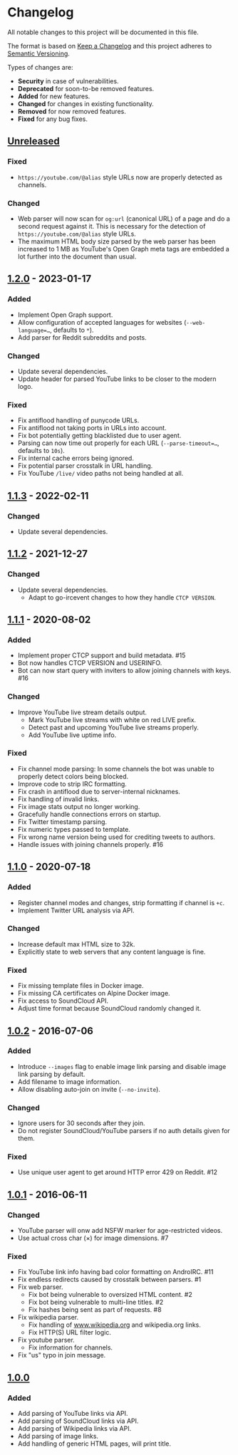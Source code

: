 # Changelog
All notable changes to this project will be documented in this file.

The format is based on [Keep a Changelog] and this project adheres to
[Semantic Versioning].

Types of changes are:
* **Security** in case of vulnerabilities.
* **Deprecated** for soon-to-be removed features.
* **Added** for new features.
* **Changed** for changes in existing functionality.
* **Removed** for now removed features.
* **Fixed** for any bug fixes.

## [Unreleased]
### Fixed
- `https://youtube.com/@alias` style URLs now are properly detected as channels.

### Changed
- Web parser will now scan for `og:url` (canonical URL) of a page and do a
  second request against it. This is necessary for the detection of
  `https://youtube.com/@alias` style URLs.
- The maximum HTML body size parsed by the web parser has been increased to 1 MB
  as YouTube's Open Graph meta tags are embedded a lot further into the document
  than usual.

## [1.2.0] - 2023-01-17
### Added
* Implement Open Graph support.
* Allow configuration of accepted languages for websites (`--web-language=…`, defaults to `*`).
* Add parser for Reddit subreddits and posts.

### Changed
* Update several dependencies.
* Update header for parsed YouTube links to be closer to the modern logo.

### Fixed
* Fix antiflood handling of punycode URLs.
* Fix antiflood not taking ports in URLs into account.
* Fix bot potentially getting blacklisted due to user agent.
* Parsing can now time out properly for each URL (`--parse-timeout=…`, defaults to `10s`).
* Fix internal cache errors being ignored.
* Fix potential parser crosstalk in URL handling.
* Fix YouTube `/live/` video paths not being handled at all.

## [1.1.3] - 2022-02-11
### Changed
* Update several dependencies.

## [1.1.2] - 2021-12-27
### Changed
* Update several dependencies.
  - Adapt to go-ircevent changes to how they handle `CTCP VERSION`.

## [1.1.1] - 2020-08-02
### Added
* Implement proper CTCP support and build metadata. #15
* Bot now handles CTCP VERSION and USERINFO.
* Bot can now start query with inviters to allow joining channels with keys. #16

### Changed
* Improve YouTube live stream details output.
  - Mark YouTube live streams with white on red LIVE prefix.
  - Detect past and upcoming YouTube live streams properly.
  - Add YouTube live uptime info.

### Fixed
* Fix channel mode parsing: In some channels the bot was unable to properly detect colors being blocked.
* Improve code to strip IRC formatting.
* Fix crash in antiflood due to server-internal nicknames.
* Fix handling of invalid links.
* Fix image stats output no longer working.
* Gracefully handle connections errors on startup.
* Fix Twitter timestamp parsing.
* Fix numeric types passed to template.
* Fix wrong name version being used for crediting tweets to authors.
* Handle issues with joining channels properly. #16

## [1.1.0] - 2020-07-18
### Added
* Register channel modes and changes, strip formatting if channel is `+c`.
* Implement Twitter URL analysis via API.

### Changed
* Increase default max HTML size to 32k.
* Explicitly state to web servers that any content language is fine.

### Fixed
* Fix missing template files in Docker image.
* Fix missing CA certificates on Alpine Docker image.
* Fix access to SoundCloud API.
* Adjust time format because SoundCloud randomly changed it.

## [1.0.2] - 2016-07-06
### Added
* Introduce `--images` flag to enable image link parsing and disable image link parsing by default.
* Add filename to image information.
* Allow disabling auto-join on invite (`--no-invite`).

### Changed
* Ignore users for 30 seconds after they join.
* Do not register SoundCloud/YouTube parsers if no auth details given for them.

### Fixed
* Use unique user agent to get around HTTP error 429 on Reddit. #12

## [1.0.1] - 2016-06-11
### Changed
* YouTube parser will onw add NSFW marker for age-restricted videos.
* Use actual cross char (×) for image dimensions. #7

### Fixed
* Fix YouTube link info having bad color formatting on AndroIRC. #11
* Fix endless redirects caused by crosstalk between parsers. #1
* Fix web parser.
  - Fix bot being vulnerable to oversized HTML content. #2
  - Fix bot being vulnerable to multi-line titles. #2
  - Fix hashes being sent as part of requests. #8
* Fix wikipedia parser.
  - Fix handling of www.wikipedia.org and wikipedia.org links.
  - Fix HTTP(S) URL filter logic.
* Fix youtube parser.
  - Fix information for channels.
* Fix "us" typo in join message.

## [1.0.0]
### Added
* Add parsing of YouTube links via API.
* Add parsing of SoundCloud links via API.
* Add parsing of Wikipedia links via API.
* Add parsing of image links.
* Add handling of generic HTML pages, will print title.

[Unreleased]: https://github.com/icedream/irc-medialink/compare/v1.2.0..vHEAD
[1.2.0]: https://github.com/icedream/irc-medialink/compare/v1.1.3..v1.2.0
[1.1.3]: https://github.com/icedream/irc-medialink/compare/v1.1.2..v1.1.3
[1.1.2]: https://github.com/icedream/irc-medialink/compare/v1.1.1..v1.1.2
[1.1.1]: https://github.com/icedream/irc-medialink/compare/v1.1.0..v1.1.1
[1.1.0]: https://github.com/icedream/irc-medialink/compare/v1.0.2..v1.1.0
[1.0.1]: https://github.com/icedream/irc-medialink/compare/v1.0.0..v1.0.1
[1.0.0]: https://github.com/icedream/irc-medialink/releases/v1.0.0
[1.0.2]: https://github.com/icedream/irc-medialink/compare/v1.0.1..v1.0.2

[Keep a Changelog]: http://keepachangelog.com/en/1.0.0/
[Semantic Versioning]: http://semver.org/spec/v2.0.0.html

[_release_link_format]: https://github.com/icedream/irc-medialink/compare/v{previous_tag}..v{tag}
[_breaking_change_token]: BREAKING
